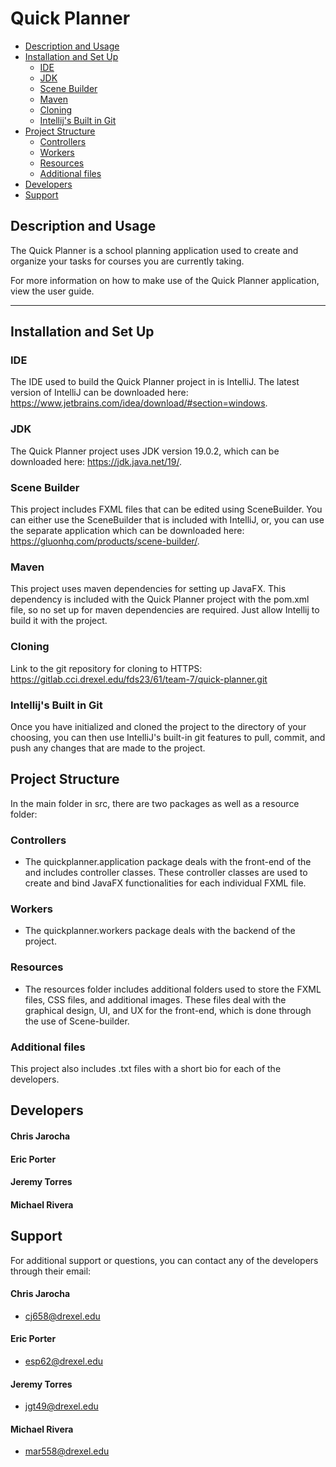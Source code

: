 # Quick Planner

- [Description and Usage](#description-and-usage)
- [Installation and Set Up](#installation-and-set-up)
    - [IDE](#ide)
    - [JDK](#jdk)
    - [Scene Builder](#scene-builder)
    - [Maven](#maven)
    - [Cloning](#cloning)
    - [Intellij's Built in Git](#intellijs-built-in-git)
- [Project Structure](#project-structure)
  - [Controllers](#controllers)
  - [Workers](#workers)
  - [Resources](#resources)
  - [Additional files](#additional-files)
- [Developers](#developers)
- [Support](#support)

## Description and Usage
The Quick Planner is a school planning application used to create and organize your tasks for courses you are currently taking.

For more information on how to make use of the Quick Planner application, view the user guide.

***

## Installation and Set Up

### IDE
The IDE used to build the Quick Planner project in is IntelliJ. The latest version of IntelliJ can be downloaded here: https://www.jetbrains.com/idea/download/#section=windows.

### JDK
The Quick Planner project uses JDK version 19.0.2, which can be downloaded here: https://jdk.java.net/19/.

### Scene Builder
This project includes FXML files that can be edited using SceneBuilder. You can either use the SceneBuilder that is included with IntelliJ, or, you can use the separate application which can be downloaded here: https://gluonhq.com/products/scene-builder/.

### Maven
This project uses maven dependencies for setting up JavaFX. This dependency is included with the Quick Planner project with the pom.xml file, so no set up for maven dependencies are required. Just allow Intellij to build it with the project.

### Cloning
Link to the git repository for cloning to HTTPS: https://gitlab.cci.drexel.edu/fds23/61/team-7/quick-planner.git

### Intellij's Built in Git
Once you have initialized and cloned the project to the directory of your choosing, you can then use IntelliJ's built-in git features to pull, commit, and push any changes that are made to the project. 


## Project Structure
In the main folder in src, there are two packages as well as a resource folder:

### Controllers
- The quickplanner.application package deals with the front-end of the and includes controller classes. These controller classes are used to create and bind JavaFX functionalities for each individual FXML file.

### Workers
- The quickplanner.workers package deals with the backend of the project.

### Resources
- The resources folder includes additional folders used to store the FXML files, CSS files, and additional images. These files deal with the graphical design, UI, and UX for the front-end, which is done through the use of Scene-builder.

### Additional files
This project also includes .txt files with a short bio for each of the developers.


## Developers
#### Chris Jarocha
#### Eric Porter
#### Jeremy Torres
#### Michael Rivera


## Support
For additional support or questions, you can contact any of the developers through their email:

#### Chris Jarocha
- cj658@drexel.edu

#### Eric Porter
- esp62@drexel.edu

#### Jeremy Torres
- jgt49@drexel.edu

#### Michael Rivera
- mar558@drexel.edu

